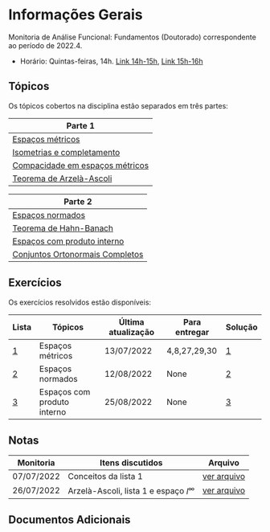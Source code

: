 # Informações Gerais 

Monitoria de Análise Funcional: Fundamentos (Doutorado) correspondente ao período de 2022.4.  

- Horário: Quintas-feiras, 14h. [Link 14h-15h](meet.google.com/crb-jvfo-pqy), [Link 15h-16h](meet.google.com/tcg-fxzx-mwx)

## Tópicos

Os tópicos cobertos na disciplina estão separados em três partes:

|Parte 1|
|-------|
|[Espaços métricos](/ta-sessions/functional_analysis/metric_spaces)|
|[Isometrias e completamento](/ta-sessions/functional_analysis/isometries)|
|[Compacidade em espaços métricos](/ta-sessions/functional_analysis/compactness)|
|[Teorema de Arzelà-Ascoli](/ta-sessions/functional_analysis/arzela)|

|Parte 2|
|-------|
|[Espaços normados](/ta-sessions/functional_analysis/banach_spaces)|
|[Teorema de Hahn-Banach](/ta-sessions/functional_analysis/hahn_banach)|
|[Espaços com produto interno](/ta-sessions/functional_analysis/hilbert_spaces)|
|[Conjuntos Ortonormais Completos](/ta-sessions/functional_analysis/complete_orthonormal_sets)|

## Exercícios 

Os exercícios resolvidos estão disponíveis:

|Lista|Tópicos|Última atualização|Para entregar|Solução|
|-----|-------|------------------|-------------|-------|
|[1](https://lucasmoschen.github.io/files/disciplines/functional-analysis/paper_sheet_metric_spaces.pdf)|Espaços métricos|13/07/2022|4,8,27,29,30|[1](https://lucasmoschen.github.io/files/disciplines/functional-analysis/paper_sheet_metric_spaces_solutions.pdf)|
|[2](https://lucasmoschen.github.io/files/disciplines/functional-analysis/paper_sheet_normed_spaces.pdf)|Espaços normados|12/08/2022|None|[2](https://lucasmoschen.github.io/files/disciplines/functional-analysis/paper_sheet_normed_spaces_solutions.pdf)|
|[3](https://lucasmoschen.github.io/files/disciplines/functional-analysis/paper_sheet_inner_product_spaces.pdf)|Espaços com produto interno|25/08/2022|None|[3](https://lucasmoschen.github.io/files/disciplines/functional-analysis/paper_sheet_inner_product_spaces_solutions.pdf)|

## Notas

|Monitoria|Itens discutidos|Arquivo|
|---------|----------------|-------|
|07/07/2022|Conceitos da lista 1|[ver arquivo](https://lucasmoschen.github.io/files/disciplines/functional-analysis/monitoria_07_07_2022.pdf)|
|26/07/2022|Arzelà-Ascoli, lista 1 e espaço $l^{\infty}$|[ver arquivo](https://lucasmoschen.github.io/files/disciplines/functional-analysis/monitoria_26_07_2022.pdf)|

## Documentos Adicionais
